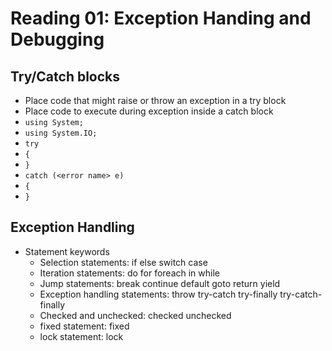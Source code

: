 # Reading 01: Exception Handing and Debugging
## Try/Catch blocks
- Place code that might raise or throw an exception in a try block
- Place code to execute during exception inside a catch block
- `using System;`
- `using System.IO;`
- `try`
-   `{`
-   `}`
- `catch (<error name> e)`
-   `{`
-   `}`

## Exception Handling
- Statement keywords
  - Selection statements: if else switch case
  - Iteration statements: do for foreach in while
  - Jump statements: break continue default goto return yield
  - Exception handling statements: throw try-catch try-finally try-catch-finally
  - Checked and unchecked: checked unchecked
  - fixed statement: fixed
  - lock statement: lock

